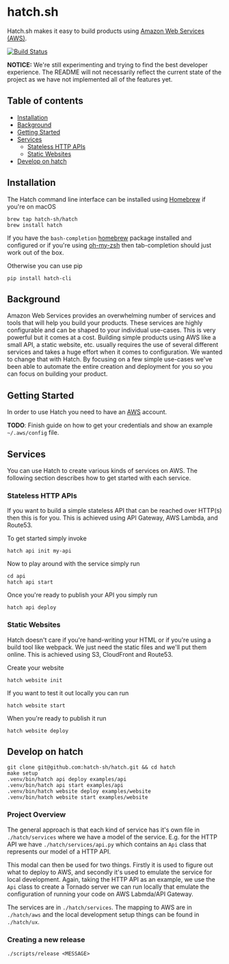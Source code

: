 # hatch.sh

Hatch.sh makes it easy to build products using [Amazon Web Services (AWS)][aws].

[![Build Status](https://travis-ci.org/hatch-sh/hatch.svg?branch=master)](https://travis-ci.org/hatch-sh/hatch)

**NOTICE:** We're still experimenting and trying to find the best developer
experience. The README will not necessarily reflect the current state of the
project as we have not implemented all of the features yet.

## Table of contents

* [Installation](#installation)
* [Background](#background)
* [Getting Started](#getting-started)
* [Services](#services)
  * [Stateless HTTP APIs](#stateless-http-apis)
  * [Static Websites](#static-websites)
* [Develop on hatch](#develop-on-hatch)

## Installation

The Hatch command line interface can be installed using [Homebrew][homebrew] if
you're on macOS

    brew tap hatch-sh/hatch
    brew install hatch

If you have the `bash-completion` [homebrew][homebrew] package installed and
configured or if you're using [oh-my-zsh][oh-my-zsh] then tab-completion should
just work out of the box.

Otherwise you can use pip

    pip install hatch-cli

## Background

Amazon Web Services provides an overwhelming number of services and tools that
will help you build your products. These services are highly configurable and
can be shaped to your individual use-cases. This is very powerful but it comes
at a cost. Building simple products using AWS like a small API, a static
website, etc. usually requires the use of several different services and takes
a huge effort when it comes to configuration. We wanted to change that with
Hatch. By focusing on a few simple use-cases we've been able to automate the
entire creation and deployment for you so you can focus on building your
product.

## Getting Started

In order to use Hatch you need to have an [AWS][aws] account.

**TODO**: Finish guide on how to get your credentials and show an example
`~/.aws/config` file.

## Services

You can use Hatch to create various kinds of services on AWS. The following
section describes how to get started with each service.

### Stateless HTTP APIs

If you want to build a simple stateless API that can be reached over HTTP(s)
then this is for you. This is achieved using API Gateway, AWS Lambda, and
Route53.

To get started simply invoke

    hatch api init my-api

Now to play around with the service simply run

    cd api
    hatch api start

Once you're ready to publish your API you simply run

    hatch api deploy

### Static Websites

Hatch doesn't care if you're hand-writing your HTML or if you're using a build
tool like webpack. We just need the static files and we'll put them online. This
is achieved using S3, CloudFront and Route53.

Create your website

    hatch website init

If you want to test it out locally you can run

    hatch website start

When you're ready to publish it run

    hatch website deploy

## Develop on hatch

    git clone git@github.com:hatch-sh/hatch.git && cd hatch
    make setup
    .venv/bin/hatch api deploy examples/api
    .venv/bin/hatch api start examples/api
    .venv/bin/hatch website deploy examples/website
    .venv/bin/hatch website start examples/website

### Project Overview

The general approach is that each kind of service has it's own file in
`./hatch/services` where we have a model of the service. E.g. for the HTTP
API we have `./hatch/services/api.py` which contains an `Api` class that
represents our model of a HTTP API.

This modal can then be used for two things. Firstly it is used to figure out
what to deploy to AWS, and secondly it's used to emulate the service for local
development. Again, taking the HTTP API as an example, we use the `Api` class
to create a Tornado server we can run locally that emulate the configuration of
running your code on AWS Labmda/API Gateway.

The services are in `./hatch/services`. The mapping to AWS are in
`./hatch/aws` and the local development setup things can be found in
`./hatch/ux`.

### Creating a new release

    ./scripts/release <MESSAGE>

[aws]: https://aws.amazon.com/
[homebrew]: https://brew.sh
[oh-my-zsh]: https://github.com/robbyrussell/oh-my-zsh
